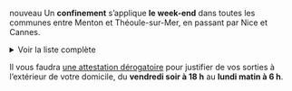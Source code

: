 <div class="conseil conseil-orange">

<span class="nouveau">nouveau</span> Un **confinement** s’applique **le week-end** dans toutes les communes entre Menton et Théoule-sur-Mer, en passant par Nice et Cannes.

<details>
    <summary>Voir la liste complète</summary>
    <ul>
        <li>Antibes</li>
        <li>Aspremont</li>
        <li>Auribeau-sur-Siagne</li>
        <li>Beaulieu-sur-Mer</li>
        <li>Beausoleil</li>
        <li>Berre-les-Alpes</li>
        <li>Biot</li>
        <li>Blausasc</li>
        <li>Cabris</li>
        <li>Cagnes-sur-Mer</li>
        <li>Cannes</li>
        <li>Cantaron</li>
        <li>Cap-d'Ail</li>
        <li>Carros</li>
        <li>Castagniers</li>
        <li>Castellar</li>
        <li>Châteauneuf-Grasse</li>
        <li>Châteauneuf-Villevieille</li>
        <li>Colomars</li>
        <li>Contes</li>
        <li>Drap</li>
        <li>Èze</li>
        <li>Falicon</li>
        <li>Gattières</li>
        <li>Gorbio</li>
        <li>Gourdon</li>
        <li>Grasse</li>
        <li>La Colle-sur-Loup</li>
        <li>La Gaude</li>
        <li>La Roquette-sur-Siagne</li>
        <li>La Trinité</li>
        <li>La Turbie</li>
        <li>Le Bar-sur-Loup</li>
        <li>Le Cannet</li>
        <li>Le Rouret</li>
        <li>Le Tignet</li>
        <li>Mandelieu-la-Napoule</li>
        <li>Menton</li>
        <li>Mouans-Sartoux</li>
        <li>Mougins</li>
        <li>Nice</li>
        <li>Opio</li>
        <li>Peille</li>
        <li>Peillon</li>
        <li>Peymeinade</li>
        <li>Pégomas</li>
        <li>Roquebrune-Cap-Martin</li>
        <li>Roquefort-les-Pins</li>
        <li>Saint-André-de-la-Roche</li>
        <li>Saint-Jean-Cap-Ferrat</li>
        <li>Saint-Jeannet</li>
        <li>Saint-Laurent-du-Var</li>
        <li>Saint-Paul-de-Vence</li>
        <li>Sainte-Agnès</li>
        <li>Spéracèdes</li>
        <li>Théoule-sur-Mer</li>
        <li>Tourrette-Levens</li>
        <li>Tourrettes-sur-Loup</li>
        <li>Valbonne</li>
        <li>Vallauris</li>
        <li>Vence</li>
        <li>Villefranche-sur-Mer</li>
        <li>Villeneuve-Loubet</li>
    </ul>
</details>

Il vous faudra [une attestation dérogatoire](https://media.interieur.gouv.fr/deplacement-covid-19/) pour justifier de vos sorties à l’extérieur de votre domicile, du **vendredi soir à 18 h** au **lundi matin à 6 h**.

</div>
